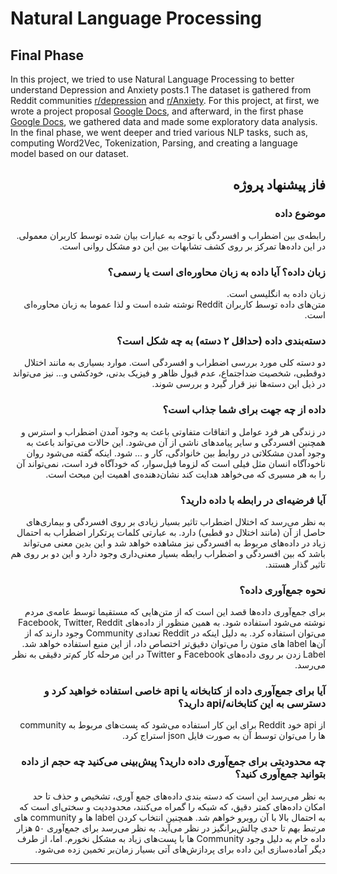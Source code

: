 # Natural Language Processing
## Final Phase
In this project, we tried to use Natural Language Processing to
better understand Depression and Anxiety posts.1 The dataset is
gathered from Reddit communities [r/depression](https://www.reddit.com/r/depression) and [r/Anxiety](https://www.reddit.com/r/Anxiety).
For this project, at first, we wrote a project proposal [Google
Docs](https://docs.google.com/document/d/1tHGEmEgn8-sp8MD72d8NjnZsq-GpVupzsMWgnqaGi-Y/edit?usp=sharing), and afterward, in the first phase [Google Docs](https://docs.google.com/document/d/1Jc2ELhweU01Tbf0WalU7wVQABdAV4w50mhQnmMpU2mM/edit?usp=sharing), we gathered
data and made some exploratory data analysis.
In the final phase, we went deeper and tried various NLP tasks,
such as, computing Word2Vec, Tokenization, Parsing, and creating a
language model based on our dataset.

<div dir="rtl">

   
## فاز پیشنهاد پروژه
  
### موضوع داده
رابطه‌ی بین اضطراب و افسردگی با توجه به عبارات بیان شده توسط کاربران معمولی. در این داده‌ها تمرکز بر روی کشف تشابهات بین این دو مشکل روانی است.

### زبان داده؟ آیا داده به زبان محاوره‌ای است یا رسمی؟ 
زبان داده به انگلیسی است.   
متن‌های داده توسط کاربران Reddit نوشته شده است و لذا عموما به زبان محاوره‌ای است.

  ### دسته‌بندی داده (حداقل ۲ دسته) به چه شکل است؟
دو دسته کلی مورد بررسی اضطراب و افسردگی است.
موارد بسیاری به مانند اختلال دوقطبی، شخصیت ضد‌اجتماع، عدم قبول ظاهر و فیزیک بدنی، خودکشی و… نیز می‌تواند در ذیل این دسته‌ها نیز قرار گیرد و بررسی شوند.

 ###  داده از چه جهت برای شما جذاب است؟
در زندگی هر فرد عوامل و اتفاقات متفاوتی باعث به وجود آمدن اضطراب و استرس و همچنین افسردگی و سایر پیامد‌های ناشی از آن می‌شود. این حالات می‌تواند باعث به وجود آمدن مشکلاتی در روابط بین خانوادگی، کار و … شود. اینکه گفته می‌شود روان ناخودآگاه انسان مثل فیلی است که لزوما فیل‌سوار، که خودآگاه فرد است، نمی‌تواند آن را به هر مسیری که می‌خواهد هدایت کند نشان‌دهنده‌ی اهمیت این مبحث است. 

 ###  آیا فرضیه‌ای در رابطه با داده دارید؟
به نظر می‌رسد که اختلال اضطراب تاثیر بسیار زیادی بر روی افسردگی و بیماری‌های حاصل از آن (مانند اختلال دو قطبی) دارد. به عبارتی کلمات پر‌تکرار اضطراب به احتمال زیاد در داده‌های مربوط به افسردگی نیز مشاهده خواهد شد و این بدین معنی می‌تواند باشد که بین افسردگی و اضطراب رابطه بسیار معنی‌داری وجود دارد و این دو بر روی هم تاثیر گذار هستند. 
    
 ###  نحوه جمع‌آوری داده؟
برای جمع‌آوری داده‌ها قصد این است که از متن‌هایی که مستقیما توسط عامه‌ی مردم نوشته می‌شود استفاده شود. به همین منظور از داده‌های Facebook, Twitter, Reddit می‌توان استفاده کرد. به دلیل اینکه در Reddit تعدادی Community وجود دارند که از آن‌ها label های متون را می‌توان دقیق‌تر اختصاص داد، از این منبع استفاده خواهد شد. Label زدن بر روی داده‌های Facebook و Twitter در این مرحله کار کم‌تر دقیقی به نظر می‌رسد.
 
  ### آیا برای جمع‌آوری داده از کتابخانه یا api خاصی استفاده خواهید کرد و دسترسی به این کتابخانه/api دارید؟
 
از api خود Reddit برای این کار استفاده می‌شود که پست‌های مربوط به community ها را می‌توان توسط آن‌ به صورت فایل json استراج کرد.

 ###  چه محدودیتی برای جمع‌آوری داده دارید؟ پیش‌بینی می‌کنید چه حجم از داده بتوانید جمع‌آوری کنید؟
به نظر می‌رسد این است که دسته بندی داده‌های جمع آوری، تشخیص و حذف تا حد امکان داده‌های کمتر دقیق‌، که شبکه را گمراه می‌کنند، محدوددیت و سختی‌ای است که به احتمال بالا با آن روبرو خواهم شد.   همچنین انتخاب کردن label ها و community ها‌ی مرتبط بهم تا حدی چالش‌برانگیز در نظر می‌آید. به نظر می‌رسد برای جمع‌آوری ۵۰ هزار داده خام به دلیل وجود Community ها با پست‌های زیاد به مشکل نخورم. اما، از طرف دیگر آماده‌سازی این داده برای پردازش‌های آتی  بسیار زمان‌بر تخمین زده می‌شود. 
________________
</div>
